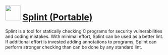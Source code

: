 ﻿# <img src="https://cdn.jsdelivr.net/gh/chtof/chocolatey-packages/automatic/splint.portable/splint.portable.png" width="48" height="48"/> [Splint (Portable)](https://chocolatey.org/packages/splint.portable)

Splint is a tool for statically checking C programs for security vulnerabilities and coding mistakes. With minimal effort, Splint can be used as a better lint. If additional effort is invested adding annotations to programs, Splint can perform stronger checking than can be done by any standard lint.